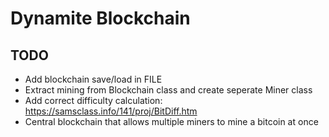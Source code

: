 #  Dynamite Blockchain

## TODO

* Add blockchain save/load in FILE
* Extract mining from Blockchain class and create seperate Miner class
* Add correct difficulty calculation: https://samsclass.info/141/proj/BitDiff.htm
* Central blockchain that allows multiple miners to mine a bitcoin at once

